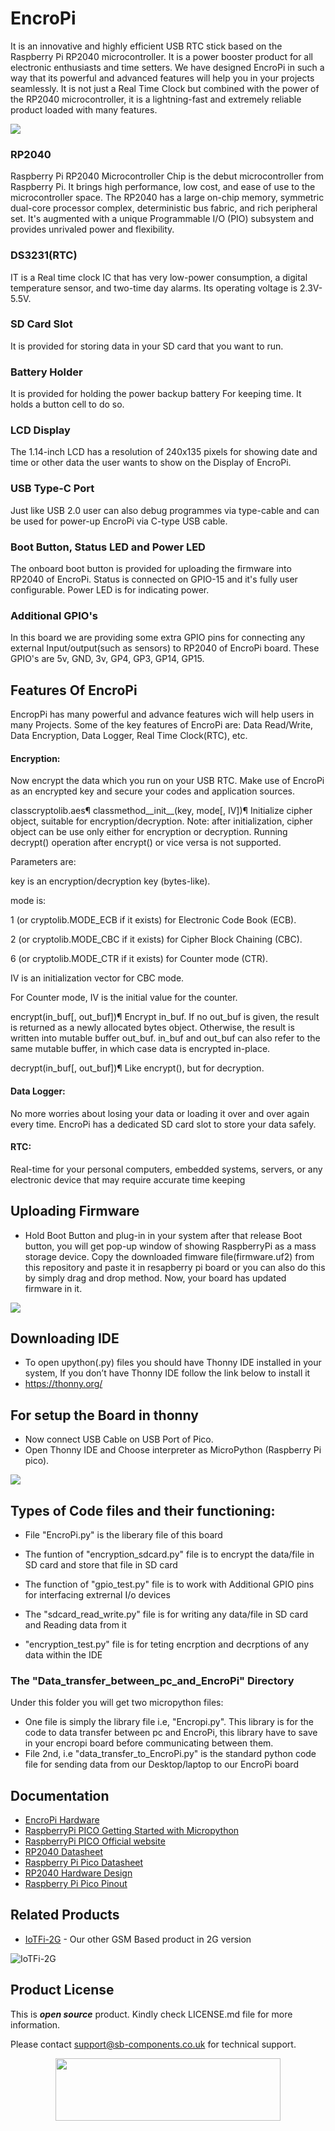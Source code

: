 # EncroPi

It is an innovative and highly efficient USB RTC stick based on the Raspberry Pi RP2040 microcontroller. It is a power booster product for all electronic enthusiasts and time setters. We have designed EncroPi in such a way that its powerful and advanced features will help you in your projects seamlessly. It is not just a Real Time Clock but combined with the power of the RP2040 microcontroller, it is a lightning-fast and extremely reliable product loaded with many features. 

<img src ="https://github.com/sbcshop/EncroPi/blob/main/images/EncroPi%20(1).png" />

### RP2040
Raspberry Pi RP2040 Microcontroller Chip is the debut microcontroller from Raspberry Pi. It brings high performance, low cost, and ease of use to the microcontroller space. The RP2040 has a large on-chip memory, symmetric dual-core processor complex, deterministic bus fabric, and rich peripheral set. It's augmented with a unique Programmable I/O (PIO) subsystem and provides unrivaled power and flexibility.
### DS3231(RTC)
IT is a Real time clock IC that has very low-power consumption, a digital temperature sensor, and two-time day alarms. Its operating voltage is 2.3V-5.5V. 
### SD Card Slot
It is provided for storing data in your SD card that you want to run.
### Battery Holder
It is provided for holding the power backup battery For keeping time. It holds a button cell to do so.
### LCD Display
The 1.14-inch LCD has a resolution of 240x135 pixels for showing date and time or other data the user wants to show on the Display of  EncroPi.
### USB Type-C Port 
Just like USB 2.0 user can also debug programmes via type-cable and can be used for power-up EncroPi via C-type USB cable.

### Boot Button, Status LED and Power LED
The onboard boot button is provided for uploading the firmware into RP2040 of EncroPi. Status is connected on GPIO-15 and it's fully  user configurable. Power LED is for indicating power.

### Additional GPIO's
In this board we are providing some extra GPIO pins for connecting any external Input/output(such as sensors) to RP2040 of EncroPi board.
These GPIO's are 5v, GND, 3v, GP4, GP3, GP14, GP15.

## Features Of EncroPi

EncropPi has many powerful and advance features wich will help users in many Projects. Some of the key features of EncroPi are:
Data Read/Write, Data Encryption, Data Logger, Real Time Clock(RTC), etc.

#### Encryption:
 Now encrypt the data which you run on your USB RTC. Make use of EncroPi as an encrypted key and secure your codes and application sources.
 
 classcryptolib.aes¶
classmethod__init__(key, mode[, IV])¶
Initialize cipher object, suitable for encryption/decryption. Note: after initialization, cipher object can be use only either for encryption or decryption. Running decrypt() operation after encrypt() or vice versa is not supported.

Parameters are:

key is an encryption/decryption key (bytes-like).

mode is:

1 (or cryptolib.MODE_ECB if it exists) for Electronic Code Book (ECB).

2 (or cryptolib.MODE_CBC if it exists) for Cipher Block Chaining (CBC).

6 (or cryptolib.MODE_CTR if it exists) for Counter mode (CTR).

IV is an initialization vector for CBC mode.

For Counter mode, IV is the initial value for the counter.

encrypt(in_buf[, out_buf])¶
Encrypt in_buf. If no out_buf is given, the result is returned as a newly allocated bytes object. Otherwise, the result is written into mutable buffer out_buf. in_buf and out_buf can also refer to the same mutable buffer, in which case data is encrypted in-place.

decrypt(in_buf[, out_buf])¶
Like encrypt(), but for decryption.

#### Data Logger:
No more worries about losing your data or loading it over and over again every time. EncroPi has a dedicated SD card slot to store your data safely.

#### RTC:
Real-time for your personal computers, embedded systems, servers, or any electronic device that may require accurate time keeping

## Uploading Firmware 
* Hold Boot Button and plug-in in your system after that release Boot button, you will get pop-up window of showing RaspberryPi as a mass storage device. Copy the downloaded fimware file(firmware.uf2) from this repository and paste it in resapberry pi board or you can also do this by simply drag and drop method. Now, your board has updated firmware in it.

<img src ="https://github.com/sbcshop/EncroPi/blob/main/images/Screenshot%20(29).png" />

## Downloading IDE
* To open upython(.py) files you should have Thonny IDE installed in your system, If you don’t have Thonny IDE follow the link below to install it
*  https://thonny.org/

## For setup the Board in thonny </b>
* Now connect USB Cable on USB Port of Pico.
* Open Thonny IDE and Choose interpreter as MicroPython (Raspberry Pi pico).

<img src="https://github.com/sbcshop/Raspberry-Pi-Pico-RFID-Expansion/blob/main/images/thonny-interpreter.PNG" />

## Types of Code files and their functioning:

* File "EncroPi.py" is the liberary file of this board

* The funtion of "encryption_sdcard.py" file is to encrypt the data/file in SD card and store that file in SD card

* The function of "gpio_test.py" file is to work with Additional GPIO pins for interfacing extrernal I/o devices

* The "sdcard_read_write.py" file is for writing any data/file in SD card and Reading data from it

* "encryption_test.py" file is for teting encrption and decrptions of any data within the IDE

### The "Data_transfer_between_pc_and_EncroPi" Directory
Under this folder you will get two micropython files:

* One file is simply the library file i.e, "Encropi.py". This library is for the code to data transfer between pc and EncroPi, this library have to save in your encropi board before communicating between them.  
* File 2nd, i.e "data_transfer_to_EncroPi.py" is the standard python code file for sending data from our Desktop/laptop to our EncroPi board 


## Documentation

* [EncroPi Hardware](https://github.com/sbcshop/EncroPi-Hardware)
* [RaspberryPi PICO Getting Started with Micropython](https://www.raspberrypi.com/documentation/microcontrollers/micropython.html)
* [RaspberryPi PICO Official website](https://www.raspberrypi.com/documentation/microcontrollers/)
* [RP2040 Datasheet](https://www.raspberrypi.com/documentation/microcontrollers/rp2040.html)
* [Raspberry Pi Pico Datasheet](https://www.raspberrypi.com/documentation/microcontrollers/raspberry-pi-pico.html)
* [RP2040 Hardware Design](https://www.raspberrypi.com/documentation/microcontrollers/raspberry-pi-pico.html)
* [Raspberry Pi Pico Pinout](https://www.raspberrypi.com/documentation/microcontrollers/raspberry-pi-pico.html)

## Related Products

* [IoTFi-2G](https://shop.sb-components.co.uk/products/iotfi-2g-4g-iot-board-based-on-rp2040?variant=40430002307155) - Our other GSM Based product in 2G version

 ![IoTFi-2G](https://cdn.shopify.com/s/files/1/1217/2104/products/03_3.png?v=1669123121&width=400)


## Product License

This is ***open source*** product. Kindly check LICENSE.md file for more information.

Please contact support@sb-components.co.uk for technical support.
<p align="center">
  <img width="360" height="100" src="https://cdn.shopify.com/s/files/1/1217/2104/files/Logo_sb_component_3.png?v=1666086771&width=350">
</p>
